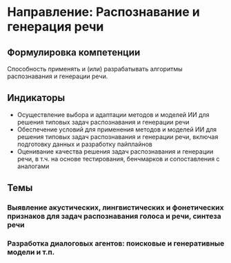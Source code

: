 # Направление: Распознавание и генерация речи
## Формулировка компетенции
Способность применять и (или) разрабатывать алгоритмы распознавания и генерации речи.
## Индикаторы
* Осуществление выбора и адаптации методов и моделей ИИ для решения типовых задач распознавания и генерации речи
* Обеспечение условий для применения методов и моделей ИИ для решения типовых задач распознавания и генерации речи, включая подготовку данных и разработку пайплайнов
* Оценивание качества решения задач распознавания и генерации речи, в т.ч. на основе тестирования, бенчмарков и сопоставления с аналогами
## Темы
### Выявление акустических, лингвистических и фонетических признаков для задач распознавания голоса и речи, синтеза речи
### Разработка диалоговых агентов: поисковые и генеративные модели и т.п.
